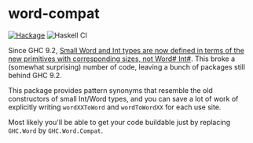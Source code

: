 # word-compat

[![Hackage](https://img.shields.io/hackage/v/word-compat.svg)](https://hackage.haskell.org/package/word-compat)
![Haskell CI](https://github.com/fumieval/word-compat/workflows/Haskell%20CI/badge.svg)

Since GHC 9.2, [Small Word and Int types are now defined in terms of the new primitives with corresponding sizes, not Word# Int#](https://github.com/ghc-proposals/ghc-proposals/blob/master/proposals/0074-small-primitives.rst).
This broke a (somewhat surprising) number of code, leaving a bunch of packages still behind GHC 9.2.

This package provides pattern synonyms that resemble the old constructors of small Int/Word types, and you can save a lot of work of explicitly writing `wordXXToWord` and `wordToWordXX` for each use site.

Most likely you'll be able to get your code buildable just by replacing `GHC.Word` by `GHC.Word.Compat`.
